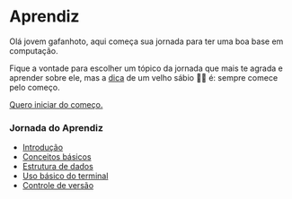 # Aprendiz

Olá jovem gafanhoto, aqui começa sua jornada para ter uma boa base em computação. 

Fique a vontade para escolher um tópico da jornada que mais te agrada e aprender sobre ele, mas a [dica](introducao/baseSolida) de um velho sábio 🧙‍♂️ é: sempre comece pelo começo. 

[Quero iniciar do começo.](introducao/introducao)


### Jornada do Aprendiz
- [Introdução](introducao/introducao)
- [Conceitos básicos](conceitosBasicos/conceitosBasicos)
- [Estrutura de dados](estruturaDados/estruturaDados)
- [Uso básico do terminal](terminal/terminal)
- [Controle de versão](controleVersao/controleVersao)


